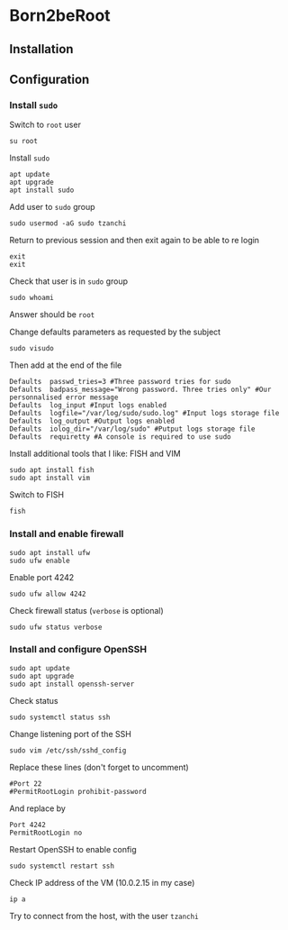 # Born2beRoot

## Installation

## Configuration

### Install `sudo`

Switch to `root` user
```
su root
```
Install `sudo`
```
apt update
apt upgrade
apt install sudo
```
Add user to `sudo` group
```Requiretty exige une console pour utiliser sudo
sudo usermod -aG sudo tzanchi
```
Return to previous session and then exit again to be able to re login
```
exit
exit
```
Check that user is in `sudo` group
```
sudo whoami
```
Answer should be `root`

Change defaults parameters as requested by the subject
```
sudo visudo
```
Then add at the end of the file
```
Defaults  passwd_tries=3 #Three password tries for sudo
Defaults  badpass_message="Wrong password. Three tries only" #Our personnalised error message
Defaults  log_input #Input logs enabled
Defaults  logfile="/var/log/sudo/sudo.log" #Input logs storage file
Defaults  log_output #Output logs enabled
Defaults  iolog_dir="/var/log/sudo" #Putput logs storage file
Defaults  requiretty #A console is required to use sudo
```

Install additional tools that I like: FISH and VIM
```
sudo apt install fish
sudo apt install vim
```
Switch to FISH
```
fish
```

### Install and enable firewall
```
sudo apt install ufw
sudo ufw enable
```
Enable port 4242
```
sudo ufw allow 4242
```
Check firewall status (`verbose` is optional)
```
sudo ufw status verbose
```

### Install and configure OpenSSH
```
sudo apt update
sudo apt upgrade
sudo apt install openssh-server
```
Check status 
```
sudo systemctl status ssh
```
Change listening port of the SSH
```
sudo vim /etc/ssh/sshd_config
```
Replace these lines (don't forget to uncomment)
```
#Port 22
#PermitRootLogin prohibit-password
```
And replace by
```
Port 4242
PermitRootLogin no
```
Restart OpenSSH to enable config
```
sudo systemctl restart ssh
```
Check IP address of the VM (10.0.2.15 in my case)
```
ip a
```

Try to connect from the host, with the user `tzanchi`
```
